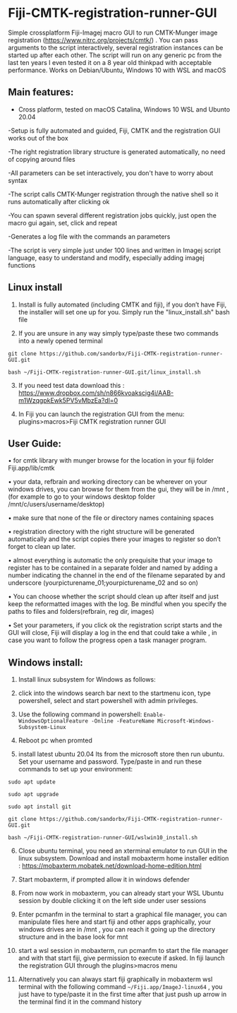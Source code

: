 # Fiji-CMTK-registration-runner-GUI
Simple crossplatform Fiji-Imagej macro GUI to run CMTK-Munger image registration (https://www.nitrc.org/projects/cmtk/) . You can pass arguments to the script interactively, several registration instances can be started up after each other. 
The script will run on any generic pc from the last ten years I even tested it on a 8 year old thinkpad with acceptable performance. Works on Debian/Ubuntu, Windows 10 with WSL  and macOS

## Main features:

- Cross platform, tested on macOS Catalina, Windows 10 WSL and Ubunto 20.04

-Setup is fully automated and guided, Fiji, CMTK and the registration GUI works out of the box 

-The right registration library structure is generated automatically, no need of copying around files

-All parameters can be set interactively, you don't have to worry about syntax

-The script calls CMTK-Munger registration through the native shell so it runs automatically after clicking ok

-You can spawn several different registration jobs quickly, just open the macro gui again, set, click and repeat

-Generates a log file with the commands an parameters

-The script is very simple just under 100 lines and written in Imagej script language, easy to understand and modify, especially adding imagej functions

## Linux install

1. Install is fully automated (including CMTK and fiji),  if you don’t have Fiji, the installer will set one up for you. Simply run the  "linux_install.sh" bash file

2. If you are unsure in any way simply type/paste these two commands into a newly opened terminal

  `git clone https://github.com/sandorbx/Fiji-CMTK-registration-runner-GUI.git`

  `bash ~/Fiji-CMTK-registration-runner-GUI.git/linux_install.sh`

3. If you need test data download this : https://www.dropbox.com/sh/n866kvoakscig4i/AAB-m1WzqgpkEwk5PV5vMbzEa?dl=0

4. In Fiji you can launch the registration GUI from the menu:  plugins>macros>Fiji CMTK registration runner GUI

## User Guide:

• for cmtk library with munger browse for the location in your fiji folder Fiji.app/lib/cmtk

• your data, refbrain and working directory can be wherever on your windows drives, you can browse for them from the gui, they will be in /mnt , (for example to go to your windows desktop folder /mnt/c/users/username/desktop)

• make sure that none of the file or directory names containing spaces

• registration directory with the right structure will be generated automatically and the script copies there your images to register so don’t forget to clean up later.

• almost everything is automatic the only prequisite that your image to register has to be contained in a separate folder  and named by adding a number indicating the channel in the end of the filename separated by and underscore (yourpicturename_01;yourpicturename_02 and so on)

• You can choose whether the script should clean up after itself and just keep the reformatted images with the log. Be mindful when you specify the paths to files and         folders(refbrain, reg dir, images)

• Set your parameters, if you click ok the registration script starts and the GUI will close, Fiji will display a log in the end that could take a while , in case you want to follow the progress open a task manager program.

## Windows install:

1. Install linux subsystem for Windows as follows:

2. click into the windows search bar next to the startmenu icon, type powershell,  select and start powershell with admin privileges.

3. Use the following command in powershell:  `Enable-WindowsOptionalFeature -Online -FeatureName Microsoft-Windows-Subsystem-Linux`

4. Reboot pc when promted

5. install latest ubuntu 20.04 lts  from the microsoft store then run ubuntu. Set your username and password. Type/paste in and run these commands to set up your environment:

  `sudo apt update`

  `sudo apt upgrade`

  `sudo apt install git`
  
  `git clone https://github.com/sandorbx/Fiji-CMTK-registration-runner-GUI.git`
  
  `bash ~/Fiji-CMTK-registration-runner-GUI/wslwin10_install.sh`


6. Close ubuntu terminal,  you need an xterminal emulator to run GUI in the linux subsystem. Download and install mobaxterm home installer edition :                          https://mobaxterm.mobatek.net/download-home-edition.html

7. Start mobaxterm, if prompted allow it in windows defender

8. From now work in mobaxterm, you can already start your WSL Ubuntu session by double clicking it on the left side under user sessions

9. Enter pcmanfm in the terminal to start a graphical file manager, you can manipulate files here and start fiji and other apps graphically, your windows drives are in /mnt ,      you can reach it going up the directory structure and in the base look for mnt

10. start a wsl session in mobaxterm, run pcmanfm to start the file manager and with that start fiji, give permission to execute if asked. In fiji launch the registration GUI      through the plugins>macros menu

11. Alternatively you can always start fiji graphically in mobaxterm wsl terminal with the following command  `~/Fiji.app/ImageJ-linux64` , you just have to type/paste it in the first time after that just push up arrow in the terminal find it in the command history



